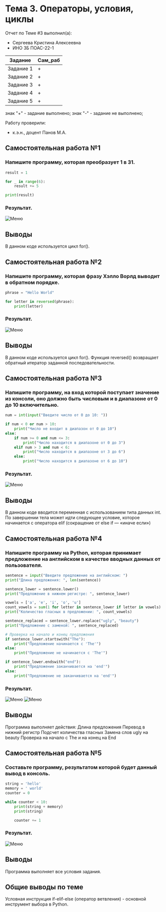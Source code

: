 # Тема 3. Операторы, условия, циклы
Отчет по Теме #3 выполнил(а):
- Сергеева Кристина Алексеевна 
- ИНО ЗБ ПОАС-22-1

| Задание |  Сам_раб |
| ------ |  ------ |
| Задание 1 | + |
| Задание 2 | + |
| Задание 3 | + | 
| Задание 4 | + | 
| Задание 5 | + |


знак "+" - задание выполнено; знак "-" - задание не выполнено;

Работу проверили:
- к.э.н., доцент Панов М.А.

## Самостоятельная работа №1
### Напишите программу, которая преобразует 1 в 31.

```python
result = 1

for _ in range(6):
    result += 5

print(result)
```
### Результат.
![Меню](https://github.com/SergeevaKristina21/Software_engineering-/blob/Tema_3/pic_3/1.png)

## Выводы

В данном коде используется цикл for().

## Самостоятельная работа №2
### Напишите программу, которая фразу Хэлло Ворлд выводит в обратном порядке.

```python
phrase = "Hello World"

for letter in reversed(phrase):
    print(letter)
```
### Результат.
![Меню](https://github.com/SergeevaKristina21/Software_engineering-/blob/Tema_3/pic_3/2.png)

## Выводы

В данном коде используется цикл for(). Функция reversed() возвращает обратный итератор заданной последовательности.
  
## Самостоятельная работа №3
### Напишите программу, на вход которой поступает значение из консоли, оно должно быть числовым и в диапазоне от 0 до 10 включительно.

```python
num = int(input("Введите число от 0 до 10: "))

if num < 0 or num > 10:
    print("Число не входит в диапазон от 0 до 10")
else:
    if num >= 0 and num <= 3:
        print("Число находится в диапазоне от 0 до 3")
    elif num > 3 and num < 6:
        print("Число находится в диапазоне от 3 до 6")
    else:
        print("Число находится в диапазоне от 6 до 10")
```
### Результат.
![Меню](https://github.com/SergeevaKristina21/Software_engineering-/blob/Tema_3/pic_3/3.png)

## Выводы

В данном коде вводится переменная с использованием типа данных int.
По завершении тела может идти следующее условие, которое начинается с оператора elif (сокращение от else if — «иначе если») 

## Самостоятельная работа №4
### Напишите программу на Python, которая принимает предложение на английском в качестве вводных данных от пользователя.

```python
sentence = input("Введите предложение на английском: ")
print("Длина предложения: ", len(sentence))

sentence_lower = sentence.lower()
print("Предложение в нижнем регистре: ", sentence_lower)

vowels = ['a', 'e', 'i', 'o', 'u']
count_vowels = sum(1 for letter in sentence_lower if letter in vowels)
print("Количество гласных в предложении: ", count_vowels)

sentence_replaced = sentence_lower.replace("ugly", "beauty")
print("Предложение с заменой: ", sentence_replaced)

# Проверка на начало и конец предложения
if sentence_lower.startswith("The"):
    print("Предложение начинается с 'The'")
else:
    print("Предложение не начинается с 'The'")

if sentence_lower.endswith("end"):
    print("Предложение заканчивается на 'end'")
else:
    print("Предложение не заканчивается на 'end'")
```
### Результат.
![Меню](https://github.com/SergeevaKristina21/Software_engineering-/blob/Tema_3/pic_3/4.1png.png)
![Меню](https://github.com/SergeevaKristina21/Software_engineering-/blob/Tema_3/pic_3/4.2.png)
## Выводы

Программа выполняет действия: Длина предложения Перевод в нижний регистр Подсчет количества гласных Замена слов ugly на beauty Проверка на начало с The и на конец на End
  
## Самостоятельная работа №5
### Составьте программу, результатом которой будет данный вывод в консоль.

```python
string = 'hello'
memory = ' world'
counter = 0

while counter < 10:
    print(string + memory)
    print(string)

    counter += 1

```
### Результат.
![Меню](https://github.com/SergeevaKristina21/Software_engineering-/blob/Tema_3/pic_3/5.png)

## Выводы
  
Программа выполняет все условия задания.

## Общие выводы по теме
Условная инструкция if-elif-else (оператор ветвления) - основной инструмент выбора в Python.
